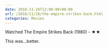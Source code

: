 ```yaml
---
date: 2016-11-26T12:00:00+00:00
url: /2016/11/26/the-empire-strikes-back.html
categories: Movies
---
```

Watched The Empire Strikes Back (1980) - ★★

This was...better.


